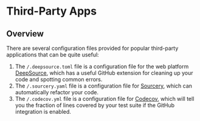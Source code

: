 # Third-Party Apps

## Overview

There are several configuration files provided for popular third-party applications that can be quite useful:

1. The `/.deepsource.toml` file is a configuration file for the web platform [DeepSource](https://deepsource.com/), which has a useful GitHub extension for cleaning up your code and spotting common errors.
2. The `/.sourcery.yaml` file is a configuration file for [Sourcery](https://sourcery.ai/), which can automatically refactor your code.
3. The `/.codecov.yml` file is a configuration file for [Codecov](https://codecov.io/), which will tell you the fraction of lines covered by your test suite if the GitHub integration is enabled.
